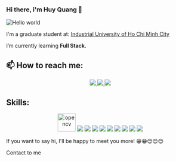 ### Hi there, i'm Huy Quang 👋

![Hello world](https://user-images.githubusercontent.com/92566719/236117622-8067a4f4-3901-4b02-87d6-4c40568e3919.png)


I'm a graduate student at: [Industrial University of Ho Chi Minh City](https://iuh.edu.vn/vi/gioi-thieu-chung-s87.html) 

I’m currently learning **Full Stack.**

## 📫 How to reach me:

<p align="center">
  <a href="https://www.linkedin.com/in/v%C3%B5-t%E1%BA%A1o-707695218/" target="_blank">
    <img src="https://img.icons8.com/fluent/48/000000/linkedin.png"/>
  </a>
  <a href="https://github.com/HoHoangHuyQuang" alt="Github">
    <img src="https://img.icons8.com/fluent/48/000000/github.png"/>
  </a> 
  <a href="mailto:huyquang2842@gmail.com" alt="Email">
    <img src="https://img.icons8.com/fluent/48/000000/mailing.png"/>
  </a>
</p>

## Skills:
<p align="center">
  <img src="https://www.vectorlogo.zone/logos/opencv/opencv-icon.svg" alt="opencv" width="48" height="48"/> 
  <img src="https://img.icons8.com/color/48/000000/microsoft-sql-server.png"/>
  <img src="https://img.icons8.com/color/48/000000/mysql-logo.png"/>
  <img src="https://img.icons8.com/color/48/000000/mongodb.png"/>
  <img src="https://img.icons8.com/color/48/000000/git.png"/>
  <img src="https://img.icons8.com/color/48/000000/github-2.png"/>
  <img src="https://img.icons8.com/color/48/000000/visual-studio-code-2019.png"/>
  <img src="https://icons8.com/icon/13441/python"/>
  <img src="https://icons8.com/icon/90519/spring-boot"/>
  <img src="https://icons8.com/icon/NfbyHexzVEDk/react"/>
</p>
If you want to say hi, I'll be happy to meet you more! 😁😁😊😊😊

Contact to me 
